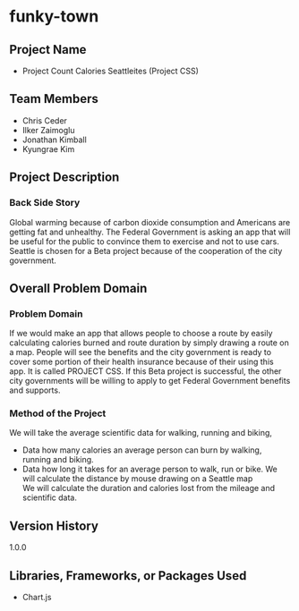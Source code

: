 # funky-town

## Project  Name
*  Project Count Calories Seattleites (Project CSS)

## Team Members
* Chris Ceder
* Ilker Zaimoglu
* Jonathan Kimball
* Kyungrae Kim

## Project Description
### Back Side Story
Global warming because of carbon dioxide consumption and Americans are getting fat and unhealthy. The Federal Government is asking an app that will be useful for the public to convince them to exercise and not to use cars. Seattle is chosen for a Beta project because of the cooperation of the city government.

## Overall Problem Domain
### Problem Domain
If we would make an app that allows people to choose a route by easily calculating calories burned and route duration by simply drawing a route on a map. People will see the benefits and the city government is ready to cover some portion of their health insurance because of their using this app.  It is called PROJECT CSS. If this Beta project is successful, the other city governments will be willing to apply to get Federal Government benefits and supports.

### Method of the Project
We will take the average scientific data  for walking, running  and biking,
* Data how many calories an average person can burn by walking, running and biking.
* Data how long it takes for an average person to walk, run or bike.
We will calculate the distance by mouse drawing on a Seattle map  
We will calculate the duration and calories lost from the mileage and scientific data.

## Version History
1.0.0


## Libraries, Frameworks, or Packages Used
* Chart.js